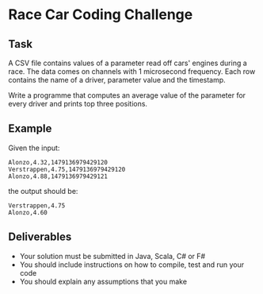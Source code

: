 # Race Car Coding Challenge

## Task

A CSV file contains values of a parameter read off cars' engines during a race. The data comes on channels with 1 microsecond frequency. Each row contains the name of a driver, parameter value and the timestamp. 

Write a programme that computes an average value of the parameter for every driver and prints top three positions.

## Example

Given the input:

```
Alonzo,4.32,1479136979429120
Verstrappen,4.75,1479136979429120
Alonzo,4.88,1479136979429121
```

the output should be:

```
Verstrappen,4.75
Alonzo,4.60
```

## Deliverables

* Your solution must be submitted in Java, Scala, C# or F#
* You should include instructions on how to compile, test and run your code
* You should explain any assumptions that you make
